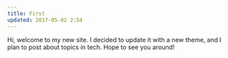 ```yaml
---
title: First
updated: 2017-05-02 2:54
---
```


Hi, welcome to my new site. I decided to update it with a new theme, and I plan to post about topics in tech. Hope to see you around!
